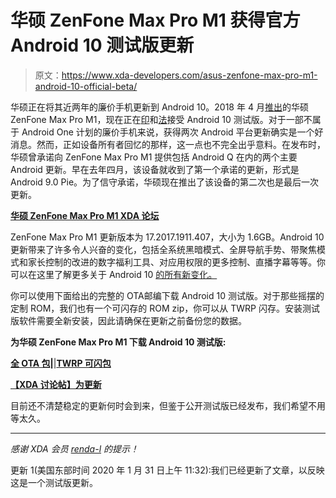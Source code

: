 # 华硕 ZenFone Max Pro M1 获得官方 Android 10 测试版更新

> 原文：<https://www.xda-developers.com/asus-zenfone-max-pro-m1-android-10-official-beta/>

华硕正在将其近两年的廉价手机更新到 Android 10。2018 年 4 月[推出](https://www.xda-developers.com/asus-zenfone-max-pro-m1-launch/)的华硕 ZenFone Max Pro M1，现在正在[印](https://www.asus.com/zentalk/in/thread-300440-1-1.html)和[法](https://www.asus.com/zentalk/in/thread-300801-1-1.html)接受 Android 10 测试版。对于一部不属于 Android One 计划的廉价手机来说，获得两次 Android 平台更新确实是一个好消息。然而，正如设备所有者回忆的那样，这一点也不完全出乎意料。在发布时，华硕曾承诺向 ZenFone Max Pro M1 提供包括 Android Q 在内的两个主要 Android 更新。早在去年四月，该设备就收到了第一个承诺的更新，形式是 Android 9.0 Pie。为了信守承诺，华硕现在推出了该设备的第二次也是最后一次更新。

**[华硕 ZenFone Max Pro M1 XDA 论坛](https://forum.xda-developers.com/asus-zenfone-max-pro-m1)**

ZenFone Max Pro M1 更新版本为 17.2017.1911.407，大小为 1.6GB。Android 10 更新带来了许多令人兴奋的变化，包括全系统黑暗模式、全屏导航手势、带聚焦模式和家长控制的改进的数字福利工具、对应用权限的更多控制、直播字幕等等。你可以在这里了解更多关于 Android 10 [的所有新变化。](https://www.xda-developers.com/android-10-new-features-video/)

你可以使用下面给出的完整的 OTA‌邮编下载 Android 10 测试版。对于那些摇摆的定制 ROM，我们也有一个可闪存的 ROM‌ zip，你可以从 TWRP 闪存。安装测试版软件需要全新安装，因此请确保在更新之前备份您的数据。

**为华硕 ZenFone Max Pro M1 下载 Android 10 测试版:**

**[全 OTA 包](https://dlcdnets.asus.com/pub/ASUS/ZenFone/ZB601KL/UL-ASUS_X00T-WW-17.2017.1911.407-user.zip)|**|**[TWRP 可闪包](https://sourceforge.net/projects/x00tdports/files/Stockfirmware/Firmware-17.2017.1911.407.zip)**

**[【XDA 讨论帖】为更新](https://forum.xda-developers.com/asus-zenfone-max-pro-m1/how-to/update-asus-max-pro-m1-17-2017-1911-407-t4043235)**

目前还不清楚稳定的更新何时会到来，但鉴于公开测试版已经发布，我们希望不用等太久。

* * *

*感谢 XDA 会员 [renda-l](https://forum.xda-developers.com/member.php?u=2382840) 的提示！*

更新 1(美国东部时间 2020 年 1 月 31 日上午 11:32):我们已经更新了文章，以反映这是一个测试版更新。